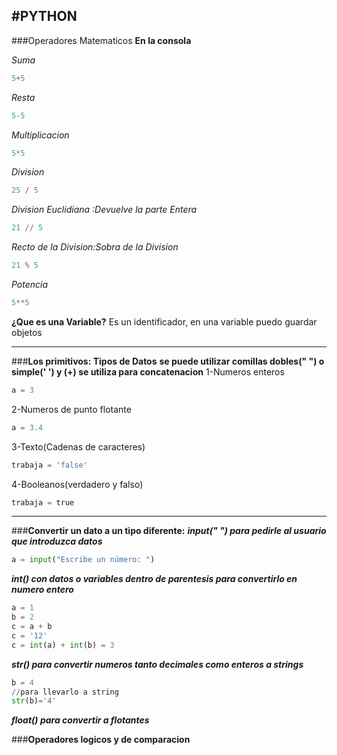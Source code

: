 #PYTHON
---
###Operadores Matematicos
**En la consola**

*Suma*
```py
5+5
```

*Resta*
```py
5-5
```

*Multiplicacion*
```py
5*5
```

*Division*
```py
25 / 5
```

*Division Euclidiana :Devuelve la parte Entera*
```py
21 // 5
```

*Recto de la Division:Sobra de la Division*
```py
21 % 5
```

*Potencia*
```py
5**5
```

**¿Que es una Variable?**
Es un identificador, en una variable puedo guardar objetos

----
###**Los primitivos: Tipos de Datos**
**se puede utilizar comillas  dobles(" ")  o simple(' ') y (+) se utiliza para concatenacion**
1-Numeros enteros
```py
a = 3
```

2-Numeros de punto flotante
```py
a = 3.4
```

3-Texto(Cadenas de caracteres)
```py
trabaja = 'false'
```

4-Booleanos(verdadero y falso)
```py
trabaja = true
```

---

###**Convertir un dato a un tipo diferente:**
***input(" ") para pedirle al usuario que introduzca datos***
```py
a = input("Escribe un número: ")
```

***int() con datos o variables dentro de parentesis para convertirlo en numero entero***
```py
a = 1  
b = 2 
c = a + b   
c = '12'
c = int(a) + int(b) = 3
```

***str() para convertir numeros tanto decimales como enteros a strings***
```py
b = 4
//para llevarlo a string
str(b)='4'
```

***float() para convertir a flotantes***

###**Operadores logicos y de comparacion**
 
 
<!-- 
`para codigo`
*para cursiva*
**para negrita**
>cita -->